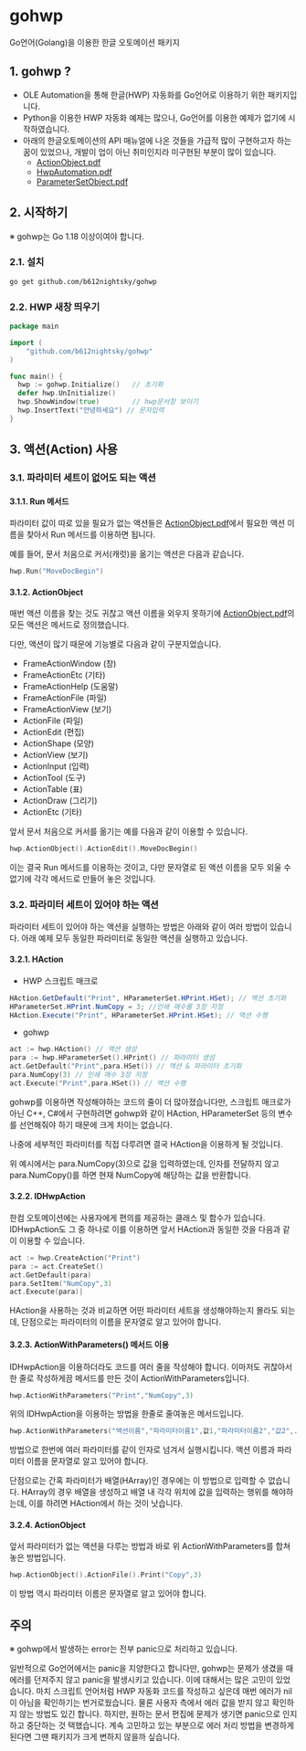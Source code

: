 # gohwp
Go언어(Golang)을 이용한 한글 오토메이션 패키지

## 1. gohwp ?
* OLE Automation을 통해 한글(HWP) 자동화를 Go언어로 이용하기 위한 패키지입니다.
* Python을 이용한 HWP 자동화 예제는 많으나, Go언어를 이용한 예제가 없기에 시작하였습니다.
* 아래의 한글오토메이션의 API 매뉴얼에 나온 것들을 가급적 많이 구현하고자 하는 꿈이 있었으나, 개발이 업이 아닌 취미인지라 미구현된 부분이 많이 있습니다.
  * [ActionObject.pdf](https://github.com/hancom-io/devcenter-archive/raw/main/hwp-automation/ActionObject.pdf)
  * [HwpAutomation.pdf](https://github.com/hancom-io/devcenter-archive/raw/main/hwp-automation/HwpAutomation.pdf)
  * [ParameterSetObject.pdf](https://github.com/hancom-io/devcenter-archive/raw/main/hwp-automation/ParameterSetObject.pdf)

## 2. 시작하기

※ gohwp는 Go 1.18 이상이여야 합니다.

### 2.1. 설치

```bash
go get github.com/b612nightsky/gohwp
```

### 2.2. HWP 새창 띄우기
```go
package main

import (
	"github.com/b612nightsky/gohwp"
)

func main() {
  hwp := gohwp.Initialize()   // 초기화
  defer hwp.UnInitialize()
  hwp.ShowWindow(true)        // hwp문서창 보이기
  hwp.InsertText("안녕하세요") // 문자입력
}

```

## 3. 액션(Action) 사용

### 3.1. 파라미터 세트이 없어도 되는 액션

#### 3.1.1. Run 메서드
파라미터 값이 따로 있을 필요가 없는 액션들은 [ActionObject.pdf](https://github.com/hancom-io/devcenter-archive/raw/main/hwp-automation/ActionObject.pdf)에서 필요한 액션 이름을 찾아서 Run 메서드를 이용하면 됩니다.

예를 들어, 문서 처음으로 커서(캐럿)을 옮기는 액션은 다음과 같습니다.
```go
hwp.Run("MoveDocBegin")
```

#### 3.1.2. ActionObject
매번 액션 이름을 찾는 것도 귀찮고 액션 이름을 외우지 못하기에 [ActionObject.pdf](https://github.com/hancom-io/devcenter-archive/raw/main/hwp-automation/ActionObject.pdf)의 모든 액션은 메서드로 정의했습니다.

다만, 액션이 많기 때문에 기능별로 다음과 같이 구분지었습니다.
 * FrameActionWindow (창)
 * FrameActionEtc (기타)
 * FrameActionHelp (도움말)
 * FrameActionFile (파일)
 * FrameActionView (보기)
 * ActionFile (파일)
 * ActionEdit (편집)
 * ActionShape (모양)
 * ActionView (보기)
 * ActionInput (입력)
 * ActionTool (도구)
 * ActionTable (표)
 * ActionDraw (그리기)
 * ActionEtc (기타)

앞서 문서 처음으로 커서를 옮기는 예를 다음과 같이 이용할 수 있습니다.
```go
hwp.ActionObject().ActionEdit().MoveDocBegin()
```
이는 결국 Run 메서드를 이용하는 것이고, 다만 문자열로 된 액션 이름을 모두 외울 수 없기에 각각 메서드로 만들어 놓은 것입니다.

### 3.2. 파라미터 세트이 있어야 하는 액션
파라미터 세트이 있어야 하는 액션을 실행하는 방법은 아래와 같이 여러 방법이 있습니다. 아래 예제 모두 동일한 파라미터로 동일한 액션을 실행하고 있습니다.

#### 3.2.1. HAction


 * HWP 스크립트 매크로
 ```java
 HAction.GetDefault("Print", HParameterSet.HPrint.HSet); // 액션 초기화
 HParameterSet.HPrint.NumCopy = 3; //인쇄 매수를 3장 지정
 HAction.Execute("Print", HParameterSet.HPrint.HSet); // 액션 수행
 ```

 * gohwp
 ```go
 act := hwp.HAction() // 액션 생성
 para := hwp.HParameterSet().HPrint() // 파라미터 생성
 act.GetDefault("Print",para.HSet()) // 액션 & 파라미터 초기화
 para.NumCopy(3) // 인쇄 매수 3장 지정
 act.Execute("Print",para.HSet()) // 액션 수행
 ```

gohwp를 이용하면 작성해야하는 코드의 줄이 더 많아졌습니다만, 스크립트 매크로가 아닌 C++, C#에서 구현하려면 gohwp와 같이 HAction, HParameterSet 등의 변수를 선언해줘야 하기 때문에 크게 차이는 없습니다.

나중에 세부적인 파라미터를 직접 다루려면 결국 HAction을 이용하게 될 것입니다.

위 예시에서는 para.NumCopy(3)으로 값을 입력하였는데, 인자를 전달하지 않고 para.NumCopy()를 하면 현재 NumCopy에 해당하는 값을 반환합니다.

#### 3.2.2. IDHwpAction 

한컴 오토메이션에는 사용자에게 편의를 제공하는 클래스 및 함수가 있습니다. IDHwpAction도 그 중 하나로 이를 이용하면 앞서 HAction과 동일한 것을 다음과 같이 이용할 수 있습니다.

```go
act := hwp.CreateAction("Print")
para := act.CreateSet()
act.GetDefault(para)
para.SetItem("NumCopy",3)
act.Execute(para)|
```

HAction을 사용하는 것과 비교하면 어떤 파라미터 세트을 생성해야하는지 몰라도 되는데, 단점으로는 파라미터의 이름을 문자열로 알고 있어야 합니다. 

#### 3.2.3. ActionWithParameters() 메서드 이용

IDHwpAction을 이용하더라도 코드를 여러 줄을 작성해야 합니다. 이마저도 귀찮아서 한 줄로 작성하게끔 메서드를 만든 것이 ActionWithParameters입니다.

```go
hwp.ActionWithParameters("Print","NumCopy",3)
```
위의 IDHwpAction을 이용하는 방법을 한줄로 줄여놓은 메서드입니다.

```go
hwp.ActionWithParameters("액션이름","파라미터이름1",값1,"파라미터이름2","값2",...) 
```
방법으로 한번에 여러 파라미터를 같이 인자로 넘겨서 실행시킵니다. 액션 이름과 파라미터 이름을 문자열로 알고 있어야 합니다. 

단점으로는 간혹 파라미터가 배열(HArray)인 경우에는 이 방법으로 입력할 수 없습니다. HArray의 경우 배열을 생성하고 배열 내 각각 위치에 값을 입력하는 행위를 해야하는데, 이를 하려면 HAction에서 하는 것이 낫습니다.

#### 3.2.4. ActionObject
앞서 파라미터가 없는 액션을 다루는 방법과 바로 위 ActionWithParameters를 합쳐놓은 방법입니다.
```go
hwp.ActionObject().ActionFile().Print("Copy",3)
```
이 방법 역시 파라미터 이름은 문자열로 알고 있어야 합니다.

## 주의
※ gohwp에서 발생하는 error는 전부 panic으로 처리하고 있습니다.

일반적으로 Go언어에서는 panic을 지양한다고 합니다만, gohwp는 문제가 생겼을 때 에러를 던져주지 않고 panic을 발생시키고 있습니다. 이에 대해서는 많은 고민이 있었습니다. 마치 스크립트 언어처럼 HWP 자동화 코드를 작성하고 싶은데 매번 에러가 nil이 아님을 확인하기는 번거로웠습니다. 물론 사용자 측에서 에러 값을 받지 않고 확인하지 않는 방법도 있긴 합니다. 하지만, 원하는 문서 편집에 문제가 생기면 panic으로 인지하고 중단하는 것 택했습니다. 계속 고민하고 있는 부분으로 에러 처리 방법을 변경하게 된다면 그땐 패키지가 크게 변하지 않을까 싶습니다.